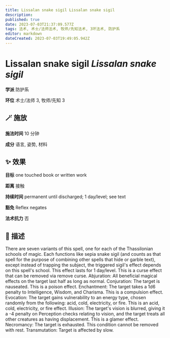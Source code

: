 ```yaml
---
title: Lissalan snake sigil Lissalan snake sigil
description: 
published: true
date: 2023-07-03T21:37:09.577Z
tags: 法术, 术士/法师法术, 牧师/先知法术, 3环法术, 防护系
editor: markdown
dateCreated: 2023-07-03T19:49:05.942Z
---
```


# **Lissalan snake sigil** *Lissalan snake sigil*

**学派** 防护系 

**环位** 术士/法师 3, 牧师/先知 3

## 🪄 施放

**施法时间** 10 分钟

**成分** 语言, 姿势, 材料

## ✨ 效果 

**目标** one touched book or written work 

**距离** 接触  

**持续时间** permanent until discharged; 1 day/level; see text 

**豁免** Reflex negates

**法术抗力** 否

## 📖 描述

There are seven variants of this spell, one for each of the Thassilonian schools of magic. Each functions like sepia snake sigil (and counts as that spell for the purpose of combining other spells that hide or garble text), except instead of trapping the subject, the triggered sigil's effect depends on this spell's school. This effect lasts for 1 day/level. This is a curse effect that can be removed via remove curse.  Abjuration: All beneficial magical effects on the target last half as long as normal.  Conjuration: The target is nauseated. This is a poison effect.  Enchantment: The target takes a 1d6 penalty to Intelligence, Wisdom, and Charisma. This is a compulsion effect.  Evocation: The target gains vulnerability to an energy type, chosen randomly from the following: acid, cold, electricity, or fire. This is an acid, cold, electricity, or fire effect.  Illusion: The target's vision is blurred, giving it a -4 penalty on Perception checks relating to vision, and the target treats all other creatures as having displacement. This is a glamer effect.  Necromancy: The target is exhausted. This condition cannot be removed with rest.  Transmutation: Target is affected by slow.
    